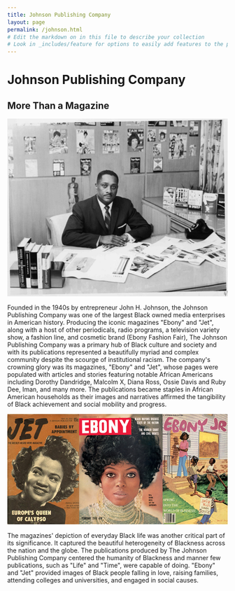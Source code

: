 ```yaml
---
title: Johnson Publishing Company
layout: page
permalink: /johnson.html
# Edit the markdown on in this file to describe your collection
# Look in _includes/feature for options to easily add features to the page
---
```


# Johnson Publishing Company
## More Than a Magazine

![alt text](https://github.com/MOBULLOCK/_bullockcollection/blob/main/objects/johnson.jpg?raw=true)

Founded in the 1940s by entrepreneur John H. Johnson, the Johnson Publishing Company was one of the largest Black owned media enterprises in American history. Producing the iconic magazines "Ebony" and "Jet", along with a host of other periodicals, radio programs, a television variety show, a fashion line, and cosmetic brand (Ebony Fashion Fair), The Johnson Publishing Company was a primary hub of Black culture and society and with its publications represented a beautifully myriad and complex community despite the scourge of institutional racism. The company's crowning glory was its magazines, "Ebony" and "Jet", whose pages were populated with articles and stories featuring notable African Americans including Dorothy Dandridge, Malcolm X, Diana Ross, Ossie Davis and Ruby Dee, Iman, and many more. The publications became staples in African American households as their images and narratives affirmed the tangibility of Black achievement and social mobility and progress.

![alt text](https://github.com/MOBULLOCK/_bullockcollection/blob/main/objects/ebony_jet.jpg?raw=true)

The magazines' depiction of everyday Black life was another critical part of its significance. It captured the beautiful heterogeneity of Blackness across the nation and the globe. The publications produced by The Johnson Publishing Company centered the humanity of Blackness and manner few publications, such as "Life" and "Time", were capable of doing. "Ebony" and "Jet" provided images of Black people falling in love, raising families, attending colleges and universities, and engaged in social causes.
